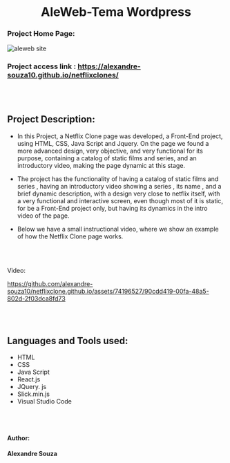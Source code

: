 <h1 align="center"> AleWeb-Tema Wordpress</h1>

### Project Home Page:
![aleweb site](https://github.com/alexandre-souza10/AleWebPage.github.io/assets/74196527/613360d4-3ec2-4663-95ff-b9d8de1e8231)


### Project access link : https://alexandre-souza10.github.io/netflixclones/

<br></br>

## Project Description:
- In this Project, a Netflix Clone page was developed, a Front-End project, using HTML, CSS, Java Script and Jquery. On the page
we found a more advanced design, very objective, and very functional for its purpose, containing a catalog of static films and series,
and an introductory video, making the page dynamic at this stage.

- The project has the functionality of having a catalog of static films and series , having an introductory video showing a series , its name ,
and a brief dynamic description, with a design very close to netflix itself, with a very functional and interactive screen, even though most of it is static, for
be a Front-End project only, but having its dynamics in the intro video of the page.

- Below we have a small instructional video, where we show an example of how the Netflix Clone page works.

<br></br>

Video:

https://github.com/alexandre-souza10/netflixclone.github.io/assets/74196527/90cdd419-00fa-48a5-802d-2f03dca8fd73

<br></br>

## Languages ​​and Tools used:
- HTML
- CSS
- Java Script
- React.js
- JQuery. js
- Slick.min.js
- Visual Studio Code

<br></br>

#### Author: 
**Alexandre Souza**


